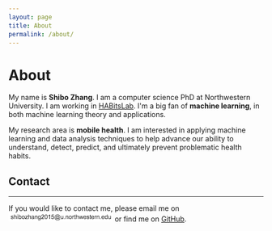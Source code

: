 ```yaml
---
layout: page
title: About
permalink: /about/
---
```


# About

My name is **Shibo Zhang**. I am a computer science PhD at Northwestern University. I am working in [HABitsLab][1]. I'm a big fan of **machine learning**, in both machine learning theory and applications. 


My research area is **mobile health**. I am interested in applying machine learning and data analysis techniques to help advance our ability to understand, detect, predict, and ultimately prevent problematic health habits.


## Contact
------
If you would like to contact me, please email me on ![](/assets/images/email.png) or find me on [GitHub][2].

[1]: http://www.thehabitslab.com/
[2]: https://github.com/zsb87
